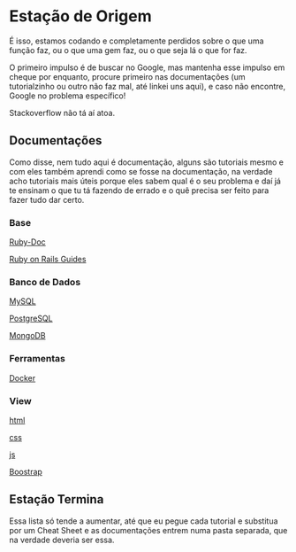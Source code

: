 # Estação de Origem

É isso, estamos codando e completamente perdidos sobre o que uma função faz, ou o que uma gem faz, ou o que seja lá o que for faz.

O primeiro impulso é de buscar no Google, mas mantenha esse impulso em cheque por enquanto, procure primeiro nas documentações (um tutorialzinho ou outro não faz mal, até linkei uns aqui), e caso não encontre, Google no problema específico!

Stackoverflow não tá aí atoa.

## Documentações

Como disse, nem tudo aqui é documentação, alguns são tutoriais mesmo e com eles também aprendi como se fosse na documentação, na verdade acho tutoriais mais úteis porque eles sabem qual é o seu problema e daí já te ensinam o que tu tá fazendo de errado e o quê precisa ser feito para fazer tudo dar certo.

### Base

[Ruby-Doc](https://ruby-doc.org/)

[Ruby on Rails Guides](https://guides.rubyonrails.org/index.html)

### Banco de Dados

[MySQL](https://www.w3schools.com/MySQL/default.asp)

[PostgreSQL](https://www.postgresqltutorial.com/postgresql-getting-started/)

[MongoDB](https://learn.mongodb.com/learning-paths/introduction-to-mongodb)

### Ferramentas

[Docker](https://docs.docker.com/desktop/)

### View

[html](https://www.w3schools.com/html/)

[css](https://www.w3schools.com/css/)

[js](https://www.w3schools.com/js/)

[Boostrap](https://getbootstrap.com/docs/5.3/getting-started/introduction/)

## Estação Termina

Essa lista só tende a aumentar, até que eu pegue cada tutorial e substitua por um Cheat Sheet e as documentações entrem numa pasta separada, que na verdade deveria ser essa.
